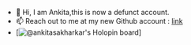 - 👋 Hi, I am Ankita,this is now a defunct account.
- 📫 Reach out to me at my new Github account : [link](https://github.com/ankitasak08)
- [![@ankitasakharkar's Holopin board](https://holopin.me/ankitasakharkar)]

<!---
ankitasakharkar/ankitasakharkar is a ✨ special ✨ repository because its `README.md` (this file) appears on your GitHub profile.
You can click the Preview link to take a look at your changes.
--->
